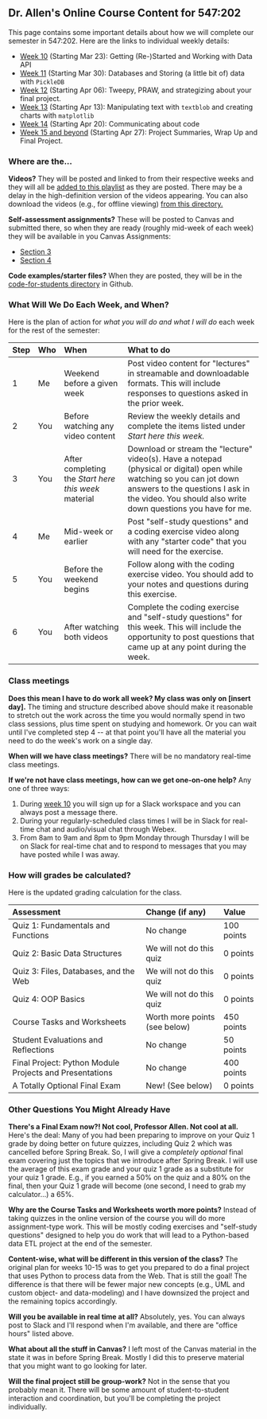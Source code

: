 ## Dr. Allen's Online Course Content for 547:202

This page contains some important details about how we will complete our semester in 547:202. Here are the links to individual weekly details:

- [Week 10](week-10.md) (Starting Mar 23): Getting (Re-)Started and Working with Data API
- [Week 11](week-11.md) (Starting Mar 30): Databases and Storing (a little bit of) data with `PickleDB`
- [Week 12](week-12.md) (Starting Apr 06): Tweepy, PRAW, and strategizing about your final project.
- [Week 13](week-13.md) (Starting Apr 13): Manipulating text with `textblob` and creating charts with `matplotlib`
- [Week 14](week-14.md) (Starting Apr 20): Communicating about code
- [Week 15 and beyond](week-15-and-beyond.md) (Starting Apr 27): Project Summaries, Wrap Up and Final Project.

### Where are the...

**Videos?** They will be posted and linked to from their respective weeks and they will all be [added to this playlist](https://www.youtube.com/playlist?list=PLIIeu_TZ4vklSghlAxbfyHeBQGl6BvyRe) as they are posted. There may be a delay in the high-definition version of the videos appearing.  You can also download the videos (e.g., for offline viewing) [from this directory.](https://rutgersconnect-my.sharepoint.com/:f:/g/personal/wa128_comminfo_rutgers_edu/ElF6Dgb0YRxJt8mEZQ94YvEBGfwSKuDHMgqwF8RxBUg96A?e=1BFu8k)

**Self-assessment assignments?** These will be posted to Canvas and submitted there, so when they are ready (roughly mid-week of each week) they will be available in you Canvas Assignments:

- [Section 3](https://rutgers.instructure.com/courses/40197/assignments)
- [Section 4](https://rutgers.instructure.com/courses/40200/assignments)

**Code examples/starter files?** When they are posted, they will be in the [code-for-students directory](https://github.com/warrenallen/covid202/tree/master/code-for-students) in Github.

### What Will We Do Each Week, and When?

Here is the plan of action for _what you will do and what I will do_ each week for the rest of the semester:

| Step | Who | When                                                 | What to do                                                                                                                                                                                                                 |
|:-----|:----|:-----------------------------------------------------|:---------------------------------------------------------------------------------------------------------------------------------------------------------------------------------------------------------------------------|
| 1    | Me  | Weekend before a given week                          | Post video content for "lectures" in streamable and downloadable formats. This will include responses to questions asked in the prior week.                                                                                |
| 2    | You | Before watching any video content                    | Review the weekly details and complete the items listed under _Start here this week._                                                                                                                                      |
| 3    | You | After completing the _Start here this week_ material | Download or stream the "lecture" video(s). Have a notepad (physical or digital) open while watching so you can jot down answers to the questions I ask in the video. You should also write down questions you have for me. |
| 4    | Me  | Mid-week or earlier                                  | Post "self-study questions" and a coding exercise video along with any "starter code" that you will need for the exercise.                                                                                                 |
| 5    | You | Before the weekend begins                            | Follow along with the coding exercise video. You should add to your notes and questions during this exercise.                                                                                                              |
| 6    | You | After watching both videos                           | Complete the coding exercise and "self-study questions" for this week. This will include the opportunity to post questions that came up at any point during the week.                                                      |

### Class meetings

**Does this mean I have to do work all week? My class was only on \[insert day\].** The timing and structure described above should make it reasonable to stretch out the work across the time you would normally spend in two class sessions, plus time spent on studying and homework. Or you can wait until I've completed step 4 -- at that point you'll have all the material you need to do the week's work on a single day.

**When will we have class meetings?** There will be no mandatory real-time class meetings.

**If we're not have class meetings, how can we get one-on-one help?** Any one of three ways:

1. During [week 10](week-10.md) you will sign up for a Slack workspace and you can always post a message there.
2. During your regularly-scheduled class times I will be in Slack for real-time chat and audio/visual chat through Webex.
3. From 8am to 9am and 8pm to 9pm Monday through Thursday I will be on Slack for real-time chat and to respond to messages that you may have posted while I was away.

### How will grades be calculated?

Here is the updated grading calculation for the class.

| Assessment                                              | Change (if any)               | Value      |
|:--------------------------------------------------------|:------------------------------|:-----------|
| Quiz 1: Fundamentals and Functions                      | No change                     | 100 points |
| Quiz 2: Basic Data Structures                           | We will not do this quiz      | 0 points   |
| Quiz 3: Files, Databases, and the Web                   | We will not do this quiz      | 0 points   |
| Quiz 4: OOP Basics                                      | We will not do this quiz      | 0 points   |
| Course Tasks and Worksheets                             | Worth more points (see below) | 450 points |
| Student Evaluations and Reflections                     | No change                     | 50 points  |
| Final Project: Python Module Projects and Presentations | No change                     | 400 points |
| A Totally Optional Final Exam                           | New! (See below)              | 0 points   |

### Other Questions You Might Already Have

**There's a Final Exam now?! Not cool, Professor Allen. Not cool at all.** Here's the deal: Many of you had been preparing to improve on your Quiz 1 grade by doing better on future quizzes, including Quiz 2 which was cancelled before Spring Break. So, I will give a _completely optional_ final exam covering just the topics that we introduce after Spring Break. I will use the average of this exam grade and your quiz 1 grade as a substitute for your quiz 1 grade. E.g., if you earned a 50% on the quiz and a 80% on the final, then your Quiz 1 grade will become (one second, I need to grab my calculator...) a 65%.

**Why are the Course Tasks and Worksheets worth more points?** Instead of taking quizzes in the online version of the course you will do more assignment-type work. This will be mostly coding exercises and "self-study questions" designed to help you do work that will lead to a Python-based data ETL project at the end of the semester.

**Content-wise, what will be different in this version of the class?** The original plan for weeks 10-15 was to get you prepared to do a final project that uses Python to process data from the Web. That is still the goal! The difference is that there will be fewer major new concepts (e.g., UML and custom object- and data-modeling) and I have downsized the project and the remaining topics accordingly.

**Will you be available in real time at all?** Absolutely, yes. You can always post to Slack and I'll respond when I'm available, and there are "office hours" listed above.

**What about all the stuff in Canvas?** I left most of the Canvas material in the state it was in before Spring Break. Mostly I did this to preserve material that you might want to go looking for later.

**Will the final project still be group-work?** Not in the sense that you probably mean it. There will be some amount of student-to-student interaction and coordination, but you'll be completing the project individually.
